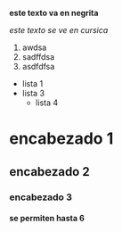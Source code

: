 **este texto va en negrita**

*este texto se ve en cursica*

1. awdsa
2. sadffdsa
3. asdfdfsa

* lista 1
* lista 3
  * lista 4

# encabezado 1
## encabezado 2
### encabezado 3
#### se permiten hasta 6
